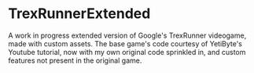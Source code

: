 # TrexRunnerExtended
A work in progress extended version of Google's TrexRunner videogame, made with custom assets. The base game's code courtesy of YetiByte's Youtube tutorial, now with my own original code sprinkled in, and custom features not present in the original game.
